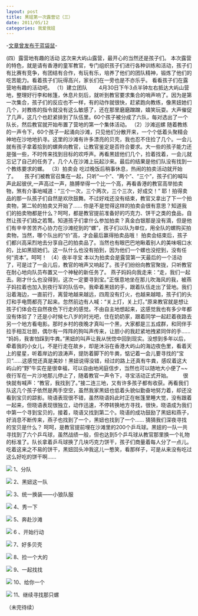 ```yaml
---
layout: post
title: 黑妞第一次露营记（三）
date: 2011/05/12
categories: 我爱我妞
---
```


-[文章曾发布于蓝袋鼠](http://landaishu.hi2net.com/home/blog_read.asp?id=4175&blogid=98290)-



 (四）露营地有趣的活动
 这次来大屿山露营，最开心的当然还是孩子们。
 本次露营的特色，就是请有香港的童军教官，专门组织孩子们进行各种训练和活动，孩子们有比赛有竞争，有团结有合作，有玩有乐，培养了他们的团队精神，锻炼了他们的吃苦能力。看着孩子们玩得高兴，家长们在一旁也是不亦乐乎。
 看看孩子们在露营地有趣的活动吧。
 （1）建立团队
　　4月30日下午3点半钟左右抵达大屿山营地，整理好行李和帐篷，休息片刻后，就听到教官要求集合的哨声响了。因为是第一次集合，孩子们的反应也不一样，有的动作就很快，赶紧跑向教练，像黑妞她们几个，对教练的指令就没有这么敏感了，还在那里磨磨蹭蹭，嬉笑玩耍。大声催促了几声，这几个也赶紧排到了队伍里。60个孩子被分成了六队，每对选出了一个队长，然后教官就开始布置了营地的第一个集体活动。
 （2）沙滩巡螺
 随着教练的一声令下，60个孩子一起涌向沙滩，只见他们分散开来，一个个低着头聚精会神地在沙地地扒寻。这里的沙滩有许多漂亮的贝壳，我也忍不住捡了几个。一会儿就有孩子拿着拾到的螺奔向教官，让教官鉴定是否符合要求。大一些的孩子能力还是强一些，不时传来找到目标的欢呼声。再看黑妞他们几个，捡着找着，一会儿就忘记了自己的任务了，几个人在沙滩上玩起沙来。最后的结果是他们队没有找到一个教练要求的螺。
 （3）拍卖会
吃过晚饭后稍事休息，热闹的拍卖活动就开始了。
　 孩子们被教官召集在一起，只听“一个”、“两个”、“三个”，孩子们的喊叫声此起彼伏,一声高过一声，胳膊举得一个比一个高，再看香港的教官高举拍卖物，煞有介事地喊道：“三个一次，三个两次，三个三次，好成交！”
耶！拍得卖品的那一队孩子们自然是欢欣鼓舞。不过好戏还没有结束，教官又拿出了下一个拍卖物，第二轮的拍卖又开始了……
你是不是觉得这样的拍卖会很有意思？知道我们的拍卖物都是什么？呵呵，都是教官提前准备好的巧克力、饼干之类的食品，自然让孩子们趋之若鹜。知道孩子们拿什么参加拍卖？真金白银那是没有滴，但是他们有辛辛苦苦齐心协力在沙滩挖到的“螺”，孩子们以队为单位，用全队的螺购买拍卖物，当然，哪个队出的“价”高，才会最后赢得拍卖品哦！
 拍卖会结束后，孩子们都兴高采烈地去分享自己的拍卖品了。当然也有眼巴巴地瞅着别人的美味咽口水的，比如黑妞她们。这一队什么也没有拍到，因为他们一个螺也没挖到，没有任何“资本”。呵呵！
 （4）夜半寻宝
本以为拍卖会是露营第一天最后的一个活动了，可是过了一会儿后，教官的哨声又响起了。孩子们纷纷向教官聚拢，只听教官在耐心地向队员布置又一个神秘的新任务了。
 燕子妈妈向我走来：“走，我们一起去。刚才什么也没得到，这次一定要寻到宝。”正惬意地坐在那儿吹海风的我，被燕子妈拉着也加入到夜行军的队伍中。我牵着黑妞的手，跟着队伍走出了营地。我们沿着海边，一直前行，离营地越来越远，四周没有灯火，也越来越暗，孩子们的头灯和手电筒都亮了起来。忽然前边有人喊：“关上灯，关上灯。”原来教官就是想让孩子们体会在自然夜色下行走的感觉。不由自主地想起来，这感觉我也有多少年都没有体验了？还是小时候七八岁的时光吧，住在奶奶家，跟着同学一起赶着夜路去另一个地方看电影。那时乡村的夜晚才真叫一个黑，大家都是三五成群，和同伴手拉手相互壮胆，偶尔有一阵阵的狗叫声传来，让胆小的我赶紧地拽紧同伴的手......
 “妈妈，我害怕踩到牛粪。”黑妞的叫声让我从恍惚中回到现实。没想到多年以后，牵着我的小女儿，不是行走在故乡，却是沐浴在香港大屿山的海边夜色里，看着天上的星星，听着岸边的浪涛声，提防着脚下的牛粪，惦记着一会儿要寻找的“宝贝”……这感觉还真是美妙！黑妞说得没错，经过的路上还真有牛粪，感叹着这大屿山的“野”牛实在是很幸福，可以自由地闲庭信步，当然也可以随地大小便了~~
 夜行军在一片沙地那儿停止了，随着教官一声令下，寻宝活动正式开始。
　　很快就有喊声：“教官，我找到了。”接二连三地，又有许多孩子都有收获。再看我们队这几个孩子依然是两手空空，虽然我家黑妞也低着头貌似勤奋地努力着，却还没看到宝贝的踪影。晓语表现很不错，虽然晓语妈此时正在帐篷里睡大觉，没有跟着一起来，但晓语表现很独立，动作迅速，不停转换地方寻找，很快，晓语成为我们中第一个寻到宝贝的，接着，晓语又找到第二个。晓语的成功鼓励了黑妞和燕子，好消息不断传来，燕子也找到了一个，黑妞也找到了一个……
猜猜我们深夜寻找的宝贝是什么？
 呵呵，是教官提前埋在沙滩里的200个乒乓球。黑妞的一队一共寻找到了六个乒乓球，虽然战绩一般，但也达到5个乒乓球从教官那里换一个礼物的标准了。队长拿着乒乓球换了几块巧克力饼干，孩子们商量着每人分了一点儿。吃着这来之不易的饼干，黑妞回头冲我这儿一憨笑，看那样子，可是从来没有吃过这么好吃的饼干啊…… 

![](/heiniuniu_uploads/upload20083/2011511232035397.jpg)
 1、分队

![](/heiniuniu_uploads/upload20083/2011511232529512.jpg)
2、黑妞这一队

![](/heiniuniu_uploads/upload20083/2011511232613266.jpg) 3、统一换装——小狼队服 

![](/heiniuniu_uploads/upload20083/2011511232718470.jpg)
  4、秀一下
 
![](/heiniuniu_uploads/upload20083/20115120233563.jpg)
 5、奔赴沙滩

![](/heiniuniu_uploads/upload20083/20115120510816.jpg)   6 、开始行动 

![](/heiniuniu_uploads/upload20083/20115120653856.jpg)
7、好多贝壳

![](/heiniuniu_uploads/upload20083/20115120943809.jpg)
 8、捡一个大的

![](/heiniuniu_uploads/upload20083/201151201222871.jpg)
  9、一起找找

![](/heiniuniu_uploads/upload20083/201151201445638.jpg)
 10、给你一个

![](/heiniuniu_uploads/upload20083/201151201613668.jpg)
 11、继续寻找那只螺

（未完待续）